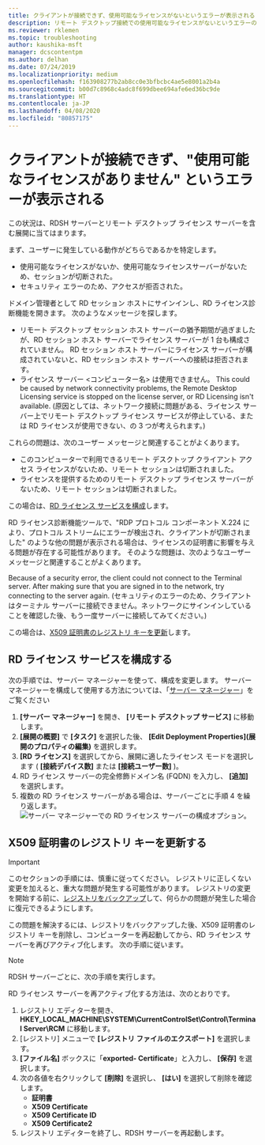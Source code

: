 ```yaml
---
title: クライアントが接続できず、使用可能なライセンスがないというエラーが表示される
description: リモート デスクトップ接続での使用可能なライセンスがないというエラーのトラブルシューティング
ms.reviewer: rklemen
ms.topic: troubleshooting
author: kaushika-msft
manager: dcscontentpm
ms.author: delhan
ms.date: 07/24/2019
ms.localizationpriority: medium
ms.openlocfilehash: f163908277b2ab8cc0e3bfbcbc4ae5e8001a2b4a
ms.sourcegitcommit: b00d7c8968c4adc8f699dbee694afe6ed36bc9de
ms.translationtype: HT
ms.contentlocale: ja-JP
ms.lasthandoff: 04/08/2020
ms.locfileid: "80857175"
---
```

# <a name="clients-cant-connect-and-see-no-licenses-available-error"></a>クライアントが接続できず、"使用可能なライセンスがありません" というエラーが表示される

この状況は、RDSH サーバーとリモート デスクトップ ライセンス サーバーを含む展開に当てはまります。

まず、ユーザーに発生している動作がどちらであるかを特定します。

- 使用可能なライセンスがないか、使用可能なライセンスサーバーがないため、セッションが切断された。
- セキュリティ エラーのため、アクセスが拒否された。

ドメイン管理者として RD セッション ホストにサインインし、RD ライセンス診断機能を開きます。 次のようなメッセージを探します。

  - リモート デスクトップ セッション ホスト サーバーの猶予期間が過ぎましたが、RD セッション ホスト サーバーでライセンス サーバーが 1 台も構成されていません。 RD セッション ホスト サーバーにライセンス サーバーが構成されていないと、RD セッション ホスト サーバーへの接続は拒否されます。
  - ライセンス サーバー \<コンピューター名\> は使用できません。 This could be caused by network connectivity problems, the Remote Desktop Licensing service is stopped on the license server, or RD Licensing isn't available. (原因としては、ネットワーク接続に問題がある、ライセンス サーバー上でリモート デスクトップ ライセンス サービスが停止している、または RD ライセンスが使用できない、の 3 つが考えられます。)

これらの問題は、次のユーザー メッセージと関連することがよくあります。

  - このコンピューターで利用できるリモート デスクトップ クライアント アクセス ライセンスがないため、リモート セッションは切断されました。
  - ライセンスを提供するためのリモート デスクトップ ライセンス サーバーがないため、リモート セッションは切断されました。

この場合は、[RD ライセンス サービスを構成](#configure-the-rd-licensing-service)します。

RD ライセンス診断機能ツールで、"RDP プロトコル コンポーネント X.224 により、プロトコル ストリームにエラーが検出され、クライアントが切断されました" のような他の問題が表示される場合は、ライセンスの証明書に影響を与える問題が存在する可能性があります。 そのような問題は、次のようなユーザー メッセージと関連することがよくあります。

Because of a security error, the client could not connect to the Terminal server. After making sure that you are signed in to the network, try connecting to the server again. (セキュリティのエラーのため、クライアントはターミナル サーバーに接続できません。ネットワークにサインインしていることを確認した後、もう一度サーバーに接続してみてください。)

この場合は、[X509 証明書のレジストリ キーを更新](#refresh-the-x509-certificate-registry-keys)します。

## <a name="configure-the-rd-licensing-service"></a>RD ライセンス サービスを構成する

次の手順では、サーバー マネージャーを使って、構成を変更します。 サーバー マネージャーを構成して使用する方法については、「[サーバー マネージャー](../../../administration/server-manager/server-manager.md)」をご覧ください

1. **[サーバー マネージャー]** を開き、 **[リモート デスクトップ サービス]** に移動します。
2. **[展開の概要]** で **[タスク]** を選択した後、 **[Edit Deployment Properties]\(展開のプロパティの編集\)** を選択します。
3. **[RD ライセンス]** を選択してから、展開に適したライセンス モードを選択します ( **[接続デバイス数]** または **[接続ユーザー数]** )。
4. RD ライセンス サーバーの完全修飾ドメイン名 (FQDN) を入力し、 **[追加]** を選択します。
5. 複数の RD ライセンス サーバーがある場合は、サーバーごとに手順 4 を繰り返します。 
    ![サーバー マネージャーでの RD ライセンス サーバーの構成オプション。](../media/troubleshoot-remote-desktop-connections/RDLicensing_Configure.png)

## <a name="refresh-the-x509-certificate-registry-keys"></a>X509 証明書のレジストリ キーを更新する

> [!IMPORTANT]  
> このセクションの手順には、慎重に従ってください。 レジストリに正しくない変更を加えると、重大な問題が発生する可能性があります。 レジストリの変更を開始する前に、[レジストリをバックアップ](https://support.microsoft.com/help/322756)して、何らかの問題が発生した場合に復元できるようにします。

この問題を解決するには、レジストリをバックアップした後、X509 証明書のレジストリ キーを削除し、コンピューターを再起動してから、RD ライセンス サーバーを再びアクティブ化します。 次の手順に従います。

> [!NOTE]
> RDSH サーバーごとに、次の手順を実行します。

RD ライセンス サーバーを再アクティブ化する方法は、次のとおりです。

1. レジストリ エディターを開き、**HKEY\_LOCAL\_MACHINE\\SYSTEM\\CurrentControlSet\\Control\\Terminal Server\\RCM** に移動します。
2. [レジストリ] メニューで **[レジストリ ファイルのエクスポート]** を選択します。
3. **[ファイル名]** ボックスに「**exported- Certificate**」と入力し、 **[保存]** を選択します。
4. 次の各値を右クリックして **[削除]** を選択し、 **[はい]** を選択して削除を確認します。  
      - **証明書**
      - **X509 Certificate**
      - **X509 Certificate ID**
      - **X509 Certificate2**
5. レジストリ エディターを終了し、RDSH サーバーを再起動します。